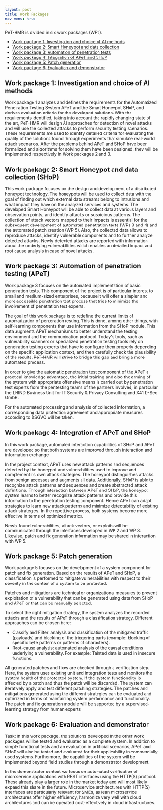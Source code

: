 ```yaml
---
layout: post
title: Work Packages
nav-menu: true
---
```


PeT-HMR is divided in six work packages (WPs).

- [Work package 1: Investigation and choice of AI methods](#wp1)
- [Work package 2: Smart Honeypot and data collection](#wp2)
- [Work package 3: Automation of penetration tests](#wp3)
- [Work package 4: Integration of APeT and SHoP](#wp4)
- [Work package 5: Patch generation](#wp5)
- [Work package 6: Evaluation and demonstrator](#wp6)

<a name=wp1></a>

## Work package 1: Investigation and choice of AI methods

Work package 1 analyzes and defines the requirements for the Automatized
Penetration Testing System APeT and the Smart Honeypot SHoP, and derives
evaluation criteria for the developed solutions. With the requirements identified,
taking into account the rapidly changing state of the art, PeT-HMR will design
AI approaches for detection of novel attacks and will use the collected attacks
to perform security testing scenarios.
These requirements are used to identify detailed criteria for evaluating the
quality of the solutions found through experiments that simulate real-world
attack scenarios. After the problems behind APeT and SHoP have been formalized
and algorithms for solving them have been designed, they will be implemented
respectively in Work packages 2 and 3.

<a name=wp2></a>

## Work package 2: Smart Honeypot and data collection (SHoP)

This work package focuses on the design and development of a distributed honeypot
technology. The honeypots will be used to collect data with the goal of finding
out which external data streams belong to intrusions and what impact they have
on the analyzed services and systems. The developed Smart Honeypot will be able
to collect data at various layers and observation points, and identify attacks or
suspicious patterns. The collection of attack vectors mapped to their impacts is
essential for the subsequent development of automated penetration tests (WPs 3 and 4)
and the automated patch creation (WP 5).
Also, the collected data allows to reproduce attacks, identify vulnerable
components and to further analyze detected attacks.
Newly detected attacks are reported with information about the underlying
vulnerabilities which enables an detailed impact and root cause analysis
in case of novel attacks.


<a name=wp3></a>

## Work package 3: Automation of penetration testing (APeT)

Work package 3 focuses on the automated implementation of basic
penetration tests. This component of the project is of particular interest
to small and medium-sized enterprises, because it will offer a simpler and more
accessible penetration test process that tries to minimize the involvement
of penetration test experts.

The goal of this work package is to redefine the current limits of
automatization of penteration testing. This is done, among other things, with 
self-learning components that use information from the SHoP module. 
This data augments APeT mechanisms to better understand the testing environment 
and the communication protocol.
Today's tools, such as vulnerability scanners or specialized penetration testing
tools rely on penetration testing experts that have to configure them properly
depending on the specific application context, and then carefully check the
plausibility of the results. PeT-HMR will strive to bridge this gap and bring a
more automated process.

In order to give the automatic penetration test component of the APeT a
practical knowledge advantage, the initial training and also the arming of the
system with appropriate offensive means is carried out by penetration test
experts from the pentesting teams of the partners involved, in particular the
LHIND Business Unit for IT Security & Privacy Consulting and X41 D-Sec GmbH.

For the automated processing and analysis of collected information, a
corresponding data protection agreement and appropriate measures according to
DSGVO will be taken.

<a name=wp4></a>

## Work package 4: Integration of APeT and SHoP

In this work package, automated interaction capabilities of SHoP and APeT
are developed so that both systems are improved through interaction and
information exchange.

In the project context, APeT uses new attack patterns and sequences detected by
the honeypot and vulnerabilities used to improve and complement its own
attack strategies. The honeypot distinguishes attacks from benign accesses and
augments all data. Additionally, SHoP is able to recognize attack patterns and
sequences and create abstracted attack definitions. Through interaction between
APeT and SHoP, the honeypot system learns to better recognize attack patterns and
provide this information to the penetration testing component. Hence APeT can
adapt strategies to learn new attack patterns and minimize detectability of 
existing attack strategies. In the repetitive process, both systems become
more effective in terms of optimized metrics.

Newly found vulnerabilities, attack vectors, or exploits will be communicated
through the interfaces developed in WP 2 and WP 3. Likewise, patch and fix 
generation information may be shared in interaction with WP 5.


<a name=wp5></a>

## Work package 5: Patch generation

Work package 5 focuses on the development of a system component for patch and fix 
generation. Based on the results of APeT and SHoP, a classification is performed
to mitigate vulnerabilities with respect to their severity in the context of 
a system to be protected.

Patches and mitigations are technical or organizational measures to prevent 
exploitation of a vulnerability that can be generated using data from SHoP
and APeT or that can be manually selected.

To select the right mitigation strategy, the system analyzes the recorded
attacks and the results of APeT through a classification strategy. Different
approaches can be chosen here:

- Classify and Filter: analysis and classification of the mitigated traffic
  (payloads) and blocking of the triggering parts (example: blocking of
  specific byte patterns or patterns of characters).
- Root-cause analysis: automated analysis of the causal conditions underlying a
  vulnerability. For example: Tainted data is used in insecure functions.

All generated patches and fixes are checked through a verification step. Here,
the system uses existing unit and integration tests and monitors the system health
of the protected system. If the system functionality is affected by a patch and thus
the patch will be discarded. The system can iteratively apply and test
different patching strategies. The patches and mitigations generated using the
different strategies can be evaluated and optimized in terms of maintaining
system performance and functionality. The patch and fix generation module will
be supported by a supervised-learning strategy from human experts.

<a name=wp6></a>

## Work package 6: Evaluation and demonstrator

Task: In this work package, the solutions developed in the other work packages
will be tested and evaluated as a complete system. In addition to simple
functional tests and an evaluation in artificial scenarios, APeT and SHoP will
also be tested and evaluated for their applicability in commercially used
systems. Furthermore, the capabilities of the system will be implemented beyond
field studies through a demonstrator development.

In the demonstrator context we focus on automated verification of microservice
applications with REST interfaces using the HTTP(S) protocol. These already play
a larger role in the market today and will most likely expand this share in the
future. Microservice architectures with HTTP(S) interfaces are particularly
relevant for SMEs, as lean microservice architectures offer higher efficiency,
harmonize very well with cloud architectures and can be operated
cost-effectively in cloud infrastructures.

